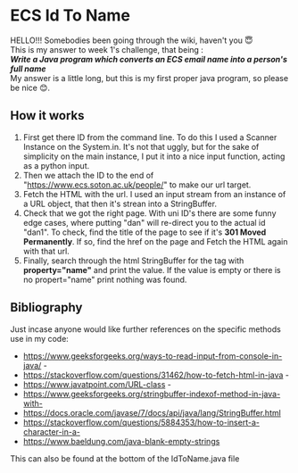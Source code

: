 # ECS Id To Name

HELLO!!! Somebodies been going through the wiki, haven't you 😇 <br>
This is my answer to week 1's challenge, that being : <br>
***Write a Java program which converts an ECS email name into a person's full name*** <br>
My answer is a little long, but this is my first proper java program, so please be nice 😊.

## How it works 

1. First get there ID from the command line. To do this I used a Scanner Instance on the System.in. It's not that uggly, but for the sake of simplicity on the main instance, I put it into a nice input function, acting as a python input. 
2. Then we attach the ID to the end of "https://www.ecs.soton.ac.uk/people/" to make our url target.
3. Fetch the HTML with the url. I used an input stream from an instance of a URL object, that then it's strean into a StringBuffer.
4. Check that we got the right page. With uni ID's there are some funny edge cases, where putting "dan" will re-direct you to the actual id "dan1". To check, find the title of the page to see if it's **301 Moved Permanently**. If so, find the href on the page and Fetch the HTML again with that url.
5. Finally, search through the html StringBuffer for the tag with **property="name"** and print the value. If the value is empty or there is no propert="name" print nothing was found.

## Bibliography 

Just incase anyone would like further references on the specific methods use in my code: 
- https://www.geeksforgeeks.org/ways-to-read-input-from-console-in-java/ -
- https://stackoverflow.com/questions/31462/how-to-fetch-html-in-java -
- https://www.javatpoint.com/URL-class -
- https://www.geeksforgeeks.org/stringbuffer-indexof-method-in-java-with-
- https://docs.oracle.com/javase/7/docs/api/java/lang/StringBuffer.html
- https://stackoverflow.com/questions/5884353/how-to-insert-a-character-in-a-
- https://www.baeldung.com/java-blank-empty-strings <br>

This can also be found at the bottom of the IdToName.java file

